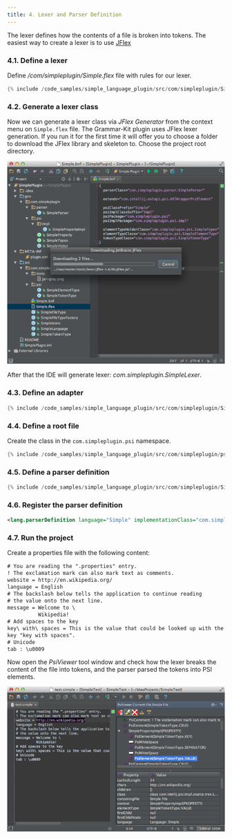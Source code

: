 ```yaml
---
title: 4. Lexer and Parser Definition
---
```


The lexer defines how the contents of a file is broken into tokens.
The easiest way to create a lexer is to use [JFlex](http://jflex.de/)

### 4.1. Define a lexer

Define */com/simpleplugin/Simple.flex* file with rules for our lexer.

```java
{% include /code_samples/simple_language_plugin/src/com/simpleplugin/Simple.flex %}
```

### 4.2. Generate a lexer class

Now we can generate a lexer class via *JFlex Generator* from the context menu on `Simple.flex` file.
The Grammar-Kit plugin uses JFlex lexer generation.
If you run it for the first time it will offer you to choose a folder to download the JFlex library and skeleton to.
Choose the project root directory.

![Download Flex](img/download_jflex.png)

After that the IDE will generate lexer: *com.simpleplugin.SimpleLexer*.

### 4.3. Define an adapter

```java
{% include /code_samples/simple_language_plugin/src/com/simpleplugin/SimpleLexerAdapter.java %}
```

### 4.4. Define a root file

Create the class in the `com.simpleplugin.psi` namespace.

```java
{% include /code_samples/simple_language_plugin/src/com/simpleplugin/psi/SimpleFile.java %}
```

### 4.5. Define a parser definition

```java
{% include /code_samples/simple_language_plugin/src/com/simpleplugin/SimpleParserDefinition.java %}
```

### 4.6. Register the parser definition

```xml
<lang.parserDefinition language="Simple" implementationClass="com.simpleplugin.SimpleParserDefinition"/>
```

### 4.7. Run the project

Create a properties file with the following content:

```
# You are reading the ".properties" entry.
! The exclamation mark can also mark text as comments.
website = http://en.wikipedia.org/
language = English
# The backslash below tells the application to continue reading
# the value onto the next line.
message = Welcome to \
          Wikipedia!
# Add spaces to the key
key\ with\ spaces = This is the value that could be looked up with the key "key with spaces".
# Unicode
tab : \u0009
```

Now open the *PsiViewer* tool window and check how the lexer breaks the content of the file into tokens, and the parser parsed the tokens into PSI elements.

![PSI Elements](img/psi_elements.png)
